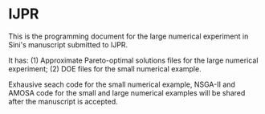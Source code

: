 # IJPR

This is the programming document for the large numerical experiment in Sini's manuscript submitted to IJPR.

It has: 
       (1) Approximate Pareto-optimal solutions files for the large numerical experiment;
       (2) DOE files for the small numerical example.
       
Exhausive seach code for the small numerical example, NSGA-II and AMOSA code for the small and large numerical examples will be shared after the manuscript is accepted.
